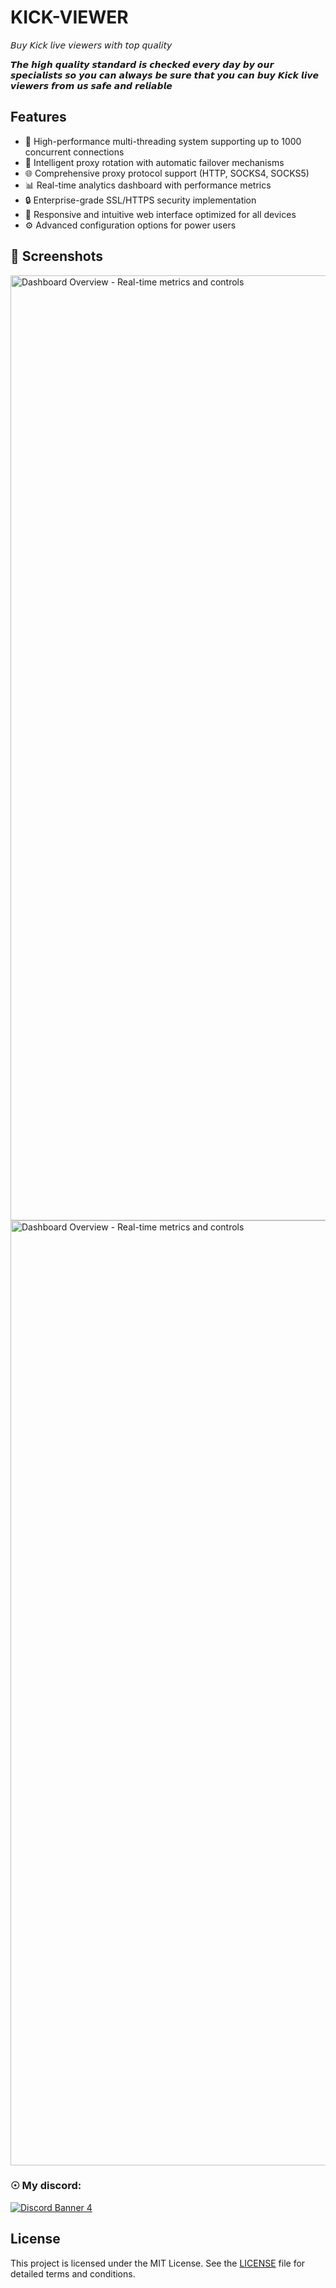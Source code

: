 # KICK-VIEWER

𝘉𝘶𝘺 𝘒𝘪𝘤𝘬 𝘭𝘪𝘷𝘦 𝘷𝘪𝘦𝘸𝘦𝘳𝘴 𝘸𝘪𝘵𝘩 𝘵𝘰𝘱 𝘲𝘶𝘢𝘭𝘪𝘵𝘺

𝙏𝙝𝙚 𝙝𝙞𝙜𝙝 𝙦𝙪𝙖𝙡𝙞𝙩𝙮 𝙨𝙩𝙖𝙣𝙙𝙖𝙧𝙙 𝙞𝙨 𝙘𝙝𝙚𝙘𝙠𝙚𝙙 𝙚𝙫𝙚𝙧𝙮 𝙙𝙖𝙮 𝙗𝙮 𝙤𝙪𝙧 𝙨𝙥𝙚𝙘𝙞𝙖𝙡𝙞𝙨𝙩𝙨 𝙨𝙤 𝙮𝙤𝙪 𝙘𝙖𝙣 𝙖𝙡𝙬𝙖𝙮𝙨 𝙗𝙚 𝙨𝙪𝙧𝙚 𝙩𝙝𝙖𝙩 𝙮𝙤𝙪 𝙘𝙖𝙣 𝙗𝙪𝙮 𝙆𝙞𝙘𝙠  𝙡𝙞𝙫𝙚 𝙫𝙞𝙚𝙬𝙚𝙧𝙨 𝙛𝙧𝙤𝙢 𝙪𝙨 𝙨𝙖𝙛𝙚 𝙖𝙣𝙙 𝙧𝙚𝙡𝙞𝙖𝙗𝙡𝙚

## Features

- 🚀 High-performance multi-threading system supporting up to 1000 concurrent connections
- 🔄 Intelligent proxy rotation with automatic failover mechanisms
- 🌐 Comprehensive proxy protocol support (HTTP, SOCKS4, SOCKS5)
- 📊 Real-time analytics dashboard with performance metrics
- 🔒 Enterprise-grade SSL/HTTPS security implementation
- 📱 Responsive and intuitive web interface optimized for all devices
- ⚙️ Advanced configuration options for power users

## 📸 Screenshots

<img width="1512" alt="Dashboard Overview - Real-time metrics and controls" src="shot_2025-05.png?ex=68265778&is=682505f8&hm=236060648df6df47d4e2d8009ff93aef12f830d0026b72dcce48fb4721a80e07&=&format=webp&quality=lossless&width=711&height=864" />

<img width="1512" alt="Dashboard Overview - Real-time metrics and controls" src="https://cdn.discordapp.com/attachments/1359712814541050061/1369362241543082065/Screenshot_2025-05.png?ex=681b9577&is=681a43f7&hm=b8ce64e35bd79a9231615550d5e5eed25411d9fb392eead5c3ad5df496bda3b9&" />

### ☉ My discord:
[![Discord Banner 4](https://discordapp.com/api/guilds/1359712814192660530/widget.png?style=banner4)](https://discord.gg/eHZwtAvbwU)

## License

This project is licensed under the MIT License. See the [LICENSE](LICENSE) file for detailed terms and conditions.

